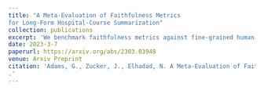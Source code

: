 ```yaml
---
title: "A Meta-Evaluation of Faithfulness Metrics
for Long-Form Hospital-Course Summarization"
collection: publications
excerpt: 'We benchmark faithfulness metrics against fine-grained human annotations for model-generated summaries of a patient's Brief Hospital Course. We meta-evaluate a broad set of proposed faithfulness metrics and, across metrics, explore the importance of domain adaptation (e.g. the impact of in-domain pre-training and metric fine-tuning), the use of source-summary alignments, and the effects of distilling a single metric from an ensemble of pre-existing metrics. Off-the-shelf metrics with no exposure to clinical text correlate well yet overly rely on summary extractiveness. As a practical guide to long-form clinical narrative summarization, we find that most metrics correlate best to human judgments when provided with one summary sentence at a time and a minimal set of relevant source context.'
date: 2023-3-7
paperurl: https://arxiv.org/abs/2303.03948
venue: Arxiv Preprint
citation: 'Adams, G., Zucker, J., Elhadad, N. A Meta-Evaluation of Faithfulness Metrics for Long-Form Hospital-Course Summarization
.'
---
```

